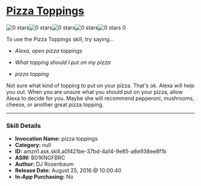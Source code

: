 # [Pizza Toppings](http://alexa.amazon.com/#skills/amzn1.ask.skill.a0f421be-37bd-4a14-9e85-a8e938ee8f1b)
![0 stars](../../images/ic_star_border_black_18dp_1x.png)![0 stars](../../images/ic_star_border_black_18dp_1x.png)![0 stars](../../images/ic_star_border_black_18dp_1x.png)![0 stars](../../images/ic_star_border_black_18dp_1x.png)![0 stars](../../images/ic_star_border_black_18dp_1x.png) 0

To use the Pizza Toppings skill, try saying...

* *Alexa, open pizza toppings*

* *What topping should I put on my pizza*

* *pizza topping*

Not sure what kind of topping to put on your pizza. That's ok. Alexa will help you out. When you are unsure what you should put on your pizza, allow Alexa to decide for you. Maybe she will recommend pepperoni, mushrooms, cheese, or another great pizza topping.

***

### Skill Details

* **Invocation Name:** pizza toppings
* **Category:** null
* **ID:** amzn1.ask.skill.a0f421be-37bd-4a14-9e85-a8e938ee8f1b
* **ASIN:** B01KNGFBRC
* **Author:** DJ Rosenbaum
* **Release Date:** August 25, 2016 @ 10:00:40
* **In-App Purchasing:** No
